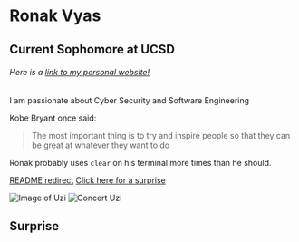 # Ronak Vyas
## Current Sophomore at UCSD
###### Here is a [link to my personal website!](http://ronakvyas.tk)
I am passionate about Cyber Security and Software Engineering

Kobe Bryant once said:
> The most important thing is to try and inspire people so that they can be great at whatever they want to do

Ronak probably uses `clear` on his terminal more times than he should.

[README redirect](README.md)
[Click here for a surprise](#surprise)

![Image of Uzi](https://www.inquirer.com/resizer/3QWGIVH7J-4r1kGszJ1NdB4D9Z0=/1400x932/smart/arc-anglerfish-arc2-prod-pmn.s3.amazonaws.com/public/IFAKODEK3ZFD5D2SNZ2MOFLLZM.jpg)
![Concert Uzi](https://s.abcnews.com/images/US/lil-uzi-gty-er-190825_hpMain_4x3_992.jpg)

## Surprise
